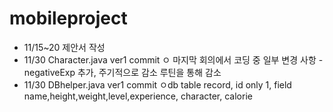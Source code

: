 # mobileproject

- 11/15~20 제안서 작성
- 11/30 Character.java ver1 commit
  ㅇ 마지막 회의에서 코딩 중 일부 변경 사항 - negativeExp 추가, 주기적으로 감소 루틴을 통해 감소
- 11/30 DBhelper.java ver1 commit
  ㅇdb table record, id only 1, field name,height,weight,level,experience, character, calorie
